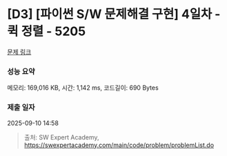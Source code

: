 # [D3] [파이썬 S/W 문제해결 구현] 4일차 - 퀵 정렬 - 5205 

[문제 링크](https://swexpertacademy.com/main/code/problem/problemDetail.do?contestProbId=AWT-VprKcqwDFAVT) 

### 성능 요약

메모리: 169,016 KB, 시간: 1,142 ms, 코드길이: 690 Bytes

### 제출 일자

2025-09-10 14:58



> 출처: SW Expert Academy, https://swexpertacademy.com/main/code/problem/problemList.do